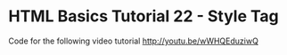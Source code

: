 HTML Basics Tutorial 22 - Style Tag
===================================

Code for the following video tutorial http://youtu.be/wWHQEduziwQ
